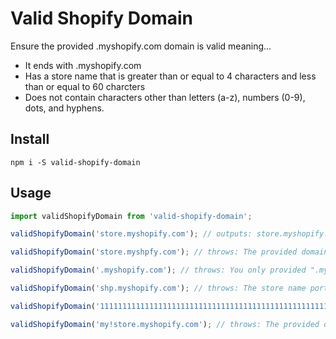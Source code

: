 # Valid Shopify Domain
Ensure the provided .myshopify.com domain is valid meaning...
- It ends with .myshopify.com
- Has a store name that is greater than or equal to 4 characters and less than or equal to 60 charcters
- Does not contain characters other than letters (a-z), numbers (0-9), dots, and hyphens.

## Install
```
npm i -S valid-shopify-domain
```

## Usage
```js
import validShopifyDomain from 'valid-shopify-domain';

validShopifyDomain('store.myshopify.com'); // outputs: store.myshopify.com

validShopifyDomain('store.myshpfy.com'); // throws: The provided domain did not end in .myshopify.com

validShopifyDomain('.myshopify.com'); // throws: You only provided ".myshopify.com" as the domain, a valid store name is required

validShopifyDomain('shp.myshopify.com'); // throws: The store name portion of the domain must be atleast 4 characters

validShopifyDomain('1111111111111111111111111111111111111111111111111111111111111.myshopify.com'); // throws: The provided domain contains too many characters (74 max)

validShopifyDomain('my!store.myshopify.com'); // throws: The provided domain must not contain characters other than letters (a-z), numbers (0-9), dots, and hyphens
```
